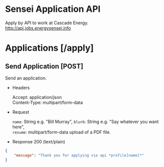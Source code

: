 # Sensei Application API
Apply by API to work at Cascade Energy.  
http://api.jobs.energysensei.info

# Applications [/apply]

## Send Application [POST]
Send an application.

+ Headers
    
    Accept: application/json  
    Content-Type: multipart/form-data

+ Request

    `name`: String e.g. "Bill Murray",
    `blurb`: String e.g. "Say whatever you want here",  
    `resume`: multipart/form-data upload of a PDF file.

+ Response 200 (text/plain)

```json
{
    "message": "Thank you for applying via api *profile[name]*"
}
```
